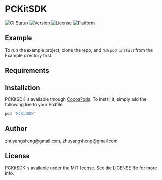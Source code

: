 # PCKitSDK

[![CI Status](https://img.shields.io/travis/zhuyangsheng@gmail.com/PCKitSDK.svg?style=flat)](https://travis-ci.org/zhuyangsheng@gmail.com/PCKitSDK)
[![Version](https://img.shields.io/cocoapods/v/PCKitSDK.svg?style=flat)](https://cocoapods.org/pods/PCKitSDK)
[![License](https://img.shields.io/cocoapods/l/PCKitSDK.svg?style=flat)](https://cocoapods.org/pods/PCKitSDK)
[![Platform](https://img.shields.io/cocoapods/p/PCKitSDK.svg?style=flat)](https://cocoapods.org/pods/PCKitSDK)

## Example

To run the example project, clone the repo, and run `pod install` from the Example directory first.

## Requirements

## Installation

PCKitSDK is available through [CocoaPods](https://cocoapods.org). To install
it, simply add the following line to your Podfile:

```ruby
pod 'PCKitSDK'
```

## Author

zhuyangsheng@gmail.com, zhuyangsheng@gmail.com

## License

PCKitSDK is available under the MIT license. See the LICENSE file for more info.
